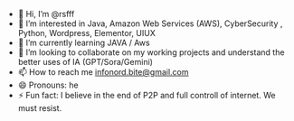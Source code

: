 - 👋 Hi, I’m @rsfff
- 👀 I’m interested in Java, Amazon Web Services (AWS), CyberSecurity , Python, Wordpress, Elementor, UIUX
- 🌱 I’m currently learning JAVA / Aws
- 💞️ I’m looking to collaborate on my working projects and understand the better uses of IA (GPT/Sora/Gemini)  
- 📫 How to reach me infonord.bite@gmail.com  
- 😄 Pronouns: he
- ⚡ Fun fact: I believe in the end of P2P and full controll of internet. We must resist.

<!---
rsfff/rsfff is a ✨ special ✨ repository because its `README.md` (this file) appears on your GitHub profile.
You can click the Preview link to take a look at your changes.
--->
